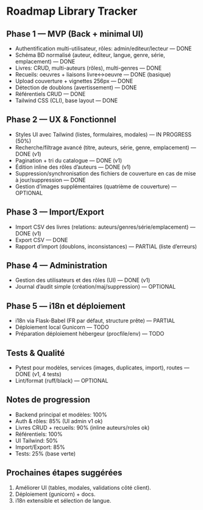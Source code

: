 # Roadmap Library Tracker

## Phase 1 — MVP (Back + minimal UI)
- Authentification multi-utilisateur, rôles: admin/editeur/lecteur — DONE
- Schéma BD normalisé (auteur, éditeur, langue, genre, série, emplacement) — DONE
- Livres: CRUD, multi-auteurs (rôles), multi-genres — DONE
- Recueils: oeuvres + liaisons livre↔oeuvre — DONE (basique)
- Upload couverture + vignettes 256px — DONE
- Détection de doublons (avertissement) — DONE
- Référentiels CRUD — DONE
- Tailwind CSS (CLI), base layout — DONE

## Phase 2 — UX & Fonctionnel
- Styles UI avec Tailwind (listes, formulaires, modales) — IN PROGRESS (50%)
- Recherche/filtrage avancé (titre, auteurs, série, genre, emplacement) — DONE (v1)
- Pagination + tri du catalogue — DONE (v1)
- Édition inline des rôles d’auteurs — DONE (v1)
- Suppression/synchronisation des fichiers de couverture en cas de mise à jour/suppression — DONE
- Gestion d’images supplémentaires (quatrième de couverture) — OPTIONAL

## Phase 3 — Import/Export
- Import CSV des livres (relations: auteurs/genres/série/emplacement) — DONE (v1)
- Export CSV — DONE
- Rapport d’import (doublons, inconsistances) — PARTIAL (liste d’erreurs)

## Phase 4 — Administration
- Gestion des utilisateurs et des rôles (UI) — DONE (v1)
- Journal d’audit simple (création/maj/suppression) — OPTIONAL

## Phase 5 — i18n et déploiement
- i18n via Flask-Babel (FR par défaut, structure prête) — PARTIAL
- Déploiement local Gunicorn — TODO
- Préparation déploiement hébergeur (procfile/env) — TODO

## Tests & Qualité
- Pytest pour modèles, services (images, duplicates, import), routes — DONE (v1, 4 tests)
- Lint/format (ruff/black) — OPTIONAL

## Notes de progression
- Backend principal et modèles: 100%
- Auth & rôles: 85% (UI admin v1 ok)
- Livres CRUD + recueils: 90% (inline auteurs/roles ok)
- Référentiels: 100%
- UI Tailwind: 50%
- Import/Export: 85%
- Tests: 25% (base verte)

## Prochaines étapes suggérées
1) Améliorer UI (tables, modales, validations côté client).
2) Déploiement (gunicorn) + docs.
3) i18n extensible et sélection de langue.
